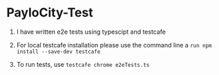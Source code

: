 # PayloCity-Test

1. I have written e2e tests using typescipt and testcafe

2. For local testcafe installation please use the command line a `run npm install --save-dev testcafe`
3. To run tests, use `testcafe chrome e2eTests.ts`

